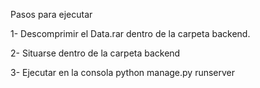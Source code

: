 Pasos para ejecutar

1- Descomprimir el Data.rar dentro de la carpeta backend.

2- Situarse dentro de la carpeta backend

3- Ejecutar en la consola  python manage.py runserver
